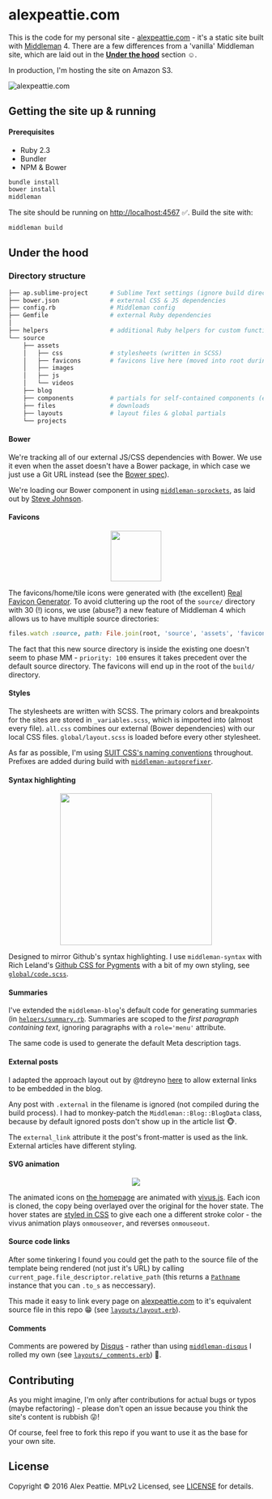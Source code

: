 # alexpeattie.com

This is the code for my personal site - [alexpeattie.com](https://alexpeattie.com) - it's a static site built with [Middleman](https://github.com/middleman/middleman) 4. There are a few differences from a 'vanilla' Middleman site, which are laid out in the [**Under the hood**](#under-the-hood) section :relaxed:.

In production, I'm hosting the site on Amazon S3.

![alexpeattie.com](https://cloud.githubusercontent.com/assets/636814/12183834/4bb61c34-b589-11e5-808e-ad3667cb6358.jpg)

## Getting the site up & running

#### Prerequisites
- Ruby 2.3
- Bundler
- NPM & Bower

~~~bash
bundle install
bower install
middleman
~~~

The site should be running on <http://localhost:4567> ✅. Build the site with:

~~~bash
middleman build
~~~

## Under the hood

### Directory structure

~~~bash
├── ap.sublime-project      # Sublime Text settings (ignore build directories)
├── bower.json              # external CSS & JS dependencies
├── config.rb               # Middleman config
├── Gemfile                 # external Ruby dependencies
│
├── helpers                 # additional Ruby helpers for custom functionality
└── source
    ├── assets
    │   ├── css             # stylesheets (written in SCSS)
    │   ├── favicons        # favicons live here (moved into root during build)
    │   ├── images
    │   ├── js
    │   └── videos
    ├── blog
    ├── components          # partials for self-contained components (e.g. modals)
    ├── files               # downloads
    ├── layouts             # layout files & global partials
    └── projects
~~~

#### Bower

We're tracking all of our external JS/CSS dependencies with Bower. We use it even when the asset doesn't have a Bower package, in which case we just use a Git URL instead (see the [Bower spec](https://github.com/bower/spec/blob/master/json.md#dependencies)).

We're loading our Bower component in using [`middleman-sprockets`](https://github.com/middleman/middleman-sprockets), as laid out by [Steve Johnson](http://abstractcoder.com/2013/07/12/using-bower-with-middleman-through-sprockets.html).

#### Favicons

<p align='center'><img src='https://cloud.githubusercontent.com/assets/636814/12183378/5e5e8ca2-b586-11e5-8a20-fa0fa7b64652.png' width='100'></p>

The favicons/home/tile icons were generated with (the excellent) [Real Favicon Generator](http://realfavicongenerator.net/). To avoid cluttering up the root of the `source/` directory with 30 (!) icons, we use (abuse?) a new feature of Middleman 4 which allows us to have multiple source directories:

~~~ruby
files.watch :source, path: File.join(root, 'source', 'assets', 'favicons'), priority: 100
~~~

The fact that this new source directory is inside the existing one doesn't seem to phase MM - `priority: 100` ensures it takes precedent over the default source directory. The favicons will end up in the root of the `build/` directory.

#### Styles

The stylesheets are written with SCSS. The primary colors and breakpoints for the sites are stored in `_variables.scss`, which is imported into (almost every file). `all.css` combines our external (Bower dependencies) with our local CSS files. `global/layout.scss` is loaded before every other stylesheet.

As far as possible, I'm using [SUIT CSS's naming conventions](https://github.com/suitcss/suit/blob/master/doc/naming-conventions.md) throughout. Prefixes are added during build with [`middleman-autoprefixer`](https://github.com/middleman/middleman-autoprefixer).

#### Syntax highlighting

<p align='center'><img src='https://cloud.githubusercontent.com/assets/636814/12183416/9cedea3a-b586-11e5-9149-db5f3ad810f0.png' width='300'></p>

Designed to mirror Github's syntax highlighting. I use `middleman-syntax` with Rich Leland's [Github CSS for Pygments](https://github.com/richleland/pygments-css/blob/master/github.css) with a bit of my own styling, see [`global/code.scss`](https://github.com/alexpeattie/alexpeattie.com/blob/master/source/assets/css/global/code.scss).

#### Summaries

I've extended the `middleman-blog`'s default code for generating summaries (in [`helpers/summary.rb`](https://github.com/alexpeattie/alexpeattie.com/blob/master/helpers/summary.rb). Summaries are scoped to the *first paragraph containing text*, ignoring paragraphs with a `role='menu'` attribute.

The same code is used to generate the default Meta description tags.

#### External posts

I adapted the approach layout out by @tdreyno [here](https://github.com/middleman/middleman-blog/issues/48) to allow external links to be embedded in the blog.

Any post with `.external` in the filename is ignored (not compiled during the build process). I had to monkey-patch the `Middleman::Blog::BlogData` class, because by default ignored posts don't show up in the article list :monkey_face:.

The `external_link` attribute it the post's front-matter is used as the link. External articles have different styling.

#### SVG animation

<p align='center'><img src='https://cloud.githubusercontent.com/assets/636814/12183493/0c5193ea-b587-11e5-858c-80cccb81e8a7.gif'></p>

The animated icons on [the homepage](http://alexpeattie.com) are animated with [vivus.js](https://github.com/maxwellito/vivus). Each icon is cloned, the copy being overlayed over the original for the hover state. The hover states are [styled in CSS](https://github.com/alexpeattie/alexpeattie.com/blob/d19f3dabf9b30db6f738f10155ba088a06e0b656/source/assets/css/home/me.scss#L88-L91) to give each one a different stroke color - the vivus animation plays `onmouseover`, and reverses `onmouseout`.

#### Source code links

After some tinkering I found you could get the path to the source file of the template being rendered (not just it's URL) by calling `current_page.file_descriptor.relative_path` (this returns a [`Pathname`](http://ruby-doc.org/stdlib-2.3.0/libdoc/pathname/rdoc/Pathname.html) instance that you can `.to_s` as neccessary).

This made it easy to link every page on [alexpeattie.com](http://alexpeattie.com) to it's equivalent source file in this repo :grin: (see [`layouts/layout.erb`](https://github.com/alexpeattie/alexpeattie.com/blob/master/source/layouts/layout.erb)).

#### Comments

Comments are powered by [Disqus](https://disqus.com) - rather than using [`middleman-disqus`](https://github.com/simonrice/middleman-disqus) I rolled my own (see [`layouts/_comments.erb`](https://github.com/alexpeattie/alexpeattie.com/blob/master/source/layouts/_comments.erb)) :speech_balloon:.

## Contributing

As you might imagine, I'm only after contributions for actual bugs or typos (maybe refactoring) - please don't open an issue because you think the site's content is rubbish :stuck_out_tongue_winking_eye:!

Of course, feel free to fork this repo if you want to use it as the base for your own site.

## License

Copyright © 2016 Alex Peattie. MPLv2 Licensed, see [LICENSE](https://github.com/alexpeattie/alexpeattie.com/blob/master/LICENSE.md) for details.